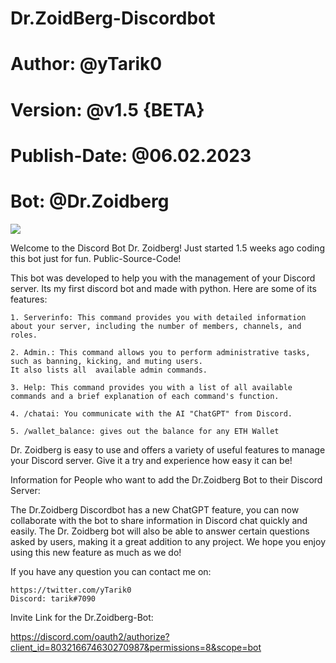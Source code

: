 # Dr.ZoidBerg-Discordbot
# Author:  @yTarik0
# Version: @v1.5 {BETA}
# Publish-Date:    @06.02.2023
# Bot:     @Dr.Zoidberg

![](https://komarev.com/ghpvc/?username=yTarik0&color=green&style=for-the-badge)

Welcome to the Discord Bot Dr. Zoidberg!
Just started 1.5 weeks ago coding this bot just for fun.
Public-Source-Code!

  This bot was developed to help you with the management of your Discord server. 
  Its my first discord bot and made with python. Here are some of its features:

    1. Serverinfo: This command provides you with detailed information about your server, including the number of members, channels, and roles.

    2. Admin.: This command allows you to perform administrative tasks, such as banning, kicking, and muting users.
    It also lists all  available admin commands.

    3. Help: This command provides you with a list of all available commands and a brief explanation of each command's function.
    
    4. /chatai: You communicate with the AI "ChatGPT" from Discord.
    
    5. /wallet_balance: gives out the balance for any ETH Wallet

  Dr. Zoidberg is easy to use and offers a variety of useful features to manage your Discord server. Give it a try and experience how easy it can be!
 
Information for People who want to add the Dr.Zoidberg Bot to their Discord Server:
  
   The Dr.Zoidberg Discordbot has a new ChatGPT feature, you can now collaborate with the bot to share information in Discord chat quickly and easily. The    Dr. Zoidberg bot will also be able to answer certain questions asked by users, making it a great addition to any project. We hope you enjoy using this      new feature as much as we do!
  
  If you have any question you can contact me on:
  
    https://twitter.com/yTarik0
    Discord: tarik#7090


Invite Link for the Dr.Zoidberg-Bot:

  https://discord.com/oauth2/authorize?client_id=803216674630270987&permissions=8&scope=bot
  
  
